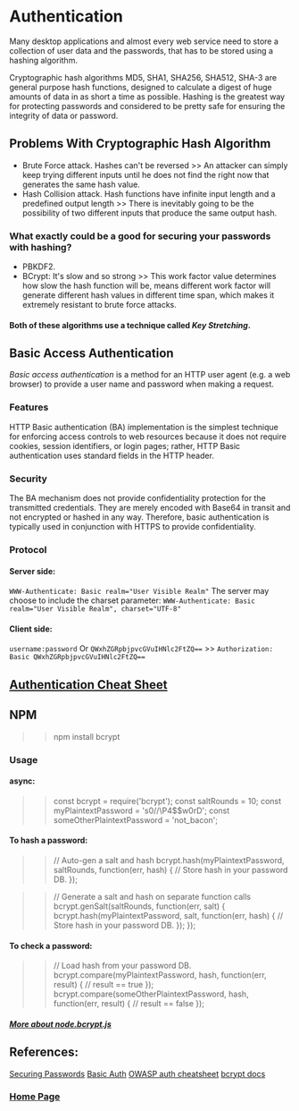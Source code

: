 # Authentication
Many desktop applications and almost every web service need to store a collection of user data and the passwords, that has to be stored using a hashing algorithm.

Cryptographic hash algorithms MD5, SHA1, SHA256, SHA512, SHA-3 are general purpose hash functions, designed to calculate a digest of huge amounts of data in as short a time as possible. 
Hashing is the greatest way for protecting passwords and considered to be pretty safe for ensuring the integrity of data or password.

## Problems With Cryptographic Hash Algorithm
- Brute Force attack.
Hashes can't be reversed >> An attacker can simply keep trying different inputs until he does not find the right now that generates the same hash value.
- Hash Collision attack.
Hash functions have infinite input length and a predefined output length >> There is inevitably going to be the possibility of two different inputs that produce the same output hash.

### What exactly could be a good for securing your passwords with hashing?
- PBKDF2.
- BCrypt: It's slow and so strong >> This work factor value determines how slow the hash function will be, means different work factor will generate different hash values in different time span, which makes it extremely resistant to brute force attacks.
#### Both of these algorithms use a technique called *Key Stretching*.

## Basic Access Authentication
*Basic access authentication* is a method for an HTTP user agent (e.g. a web browser) to provide a user name and password when making a request. 

### Features
HTTP Basic authentication (BA) implementation is the simplest technique for enforcing access controls to web resources because it does not require cookies, session identifiers, or login pages; rather, HTTP Basic authentication uses standard fields in the HTTP header.

### Security
The BA mechanism does not provide confidentiality protection for the transmitted credentials. They are merely encoded with Base64 in transit and not encrypted or hashed in any way. Therefore, basic authentication is typically used in conjunction with HTTPS to provide confidentiality.

### Protocol
#### Server side:
`WWW-Authenticate: Basic realm="User Visible Realm"`
The server may choose to include the charset parameter:
`WWW-Authenticate: Basic realm="User Visible Realm", charset="UTF-8"`
#### Client side:
`username:password`
Or `QWxhZGRpbjpvcGVuIHNlc2FtZQ==` >> `Authorization: Basic QWxhZGRpbjpvcGVuIHNlc2FtZQ==`

## [Authentication Cheat Sheet ](https://cheatsheetseries.owasp.org/cheatsheets/Authentication_Cheat_Sheet.html)

## NPM
>> npm install bcrypt

### Usage
#### async: 
>> const bcrypt = require('bcrypt');
>> const saltRounds = 10;
>> const myPlaintextPassword = 's0/\/\P4$$w0rD';
>> const someOtherPlaintextPassword = 'not_bacon';

#### To hash a password:
>> // Auto-gen a salt and hash
>> bcrypt.hash(myPlaintextPassword, saltRounds, function(err, hash) {
>>   // Store hash in your password DB.
>> });

>> // Generate a salt and hash on separate function calls
>> bcrypt.genSalt(saltRounds, function(err, salt) {
>>    bcrypt.hash(myPlaintextPassword, salt, function(err, hash) {
>>        // Store hash in your password DB.
>>    });
>> });

#### To check a password:
>> // Load hash from your password DB.
>> bcrypt.compare(myPlaintextPassword, hash, function(err, result) {
>>    // result == true
>> });
>> bcrypt.compare(someOtherPlaintextPassword, hash, function(err, result) {
>>    // result == false
>> });

##### [More about node.bcrypt.js](https://www.npmjs.com/package/bcrypt)

## References:
[Securing Passwords](https://thehackernews.com/2014/04/securing-passwords-with-bcrypt-hashing.html)
[Basic Auth](https://en.wikipedia.org/wiki/Basic_access_authentication)
[OWASP auth cheatsheet](https://cheatsheetseries.owasp.org/cheatsheets/Authentication_Cheat_Sheet.html)
[bcrypt docs](https://www.npmjs.com/package/bcrypt)

### [Home Page](./README.md)
